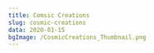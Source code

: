 ```yaml
---
title: Comsic Creations
slug: cosmic-creations
data: 2020-01-15
bgImage: /CosmicCreations_Thumbnail.png
---
```

